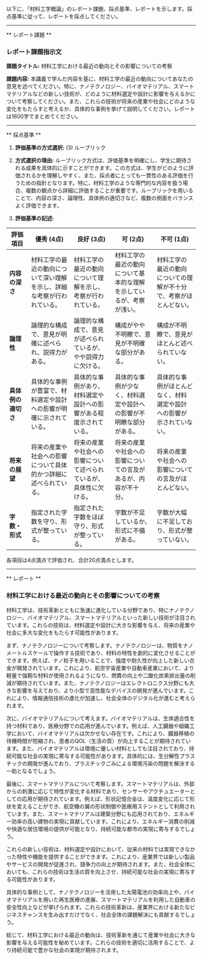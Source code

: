 以下に、「材料工学概論」のレポート課題、採点基準、レポートを示します。採点基準に従って、レポートを採点してください。

---------------------------------------
** レポート課題 **

### レポート課題指示文

**課題タイトル:** 材料工学における最近の動向とその影響についての考察

**課題内容:** 本講義で学んだ内容を基に、材料工学の最近の動向についてあなたの意見を述べてください。特に、ナノテクノロジー、バイオマテリアル、スマートマテリアルなどの新しい技術が、どのように材料選定や設計に影響を与えるかについて考察してください。また、これらの技術が将来の産業や社会にどのような変化をもたらすと考えるか、具体的な事例を挙げて説明してください。レポートは1600字でまとめてください。

---------------------------------------
** 採点基準 **

1. **評価基準の方式選択:** (3) ルーブリック

2. **方式選択の理由:** 
   ルーブリック方式は、評価基準を明確にし、学生に期待される成果を具体的に示すことができます。この方式は、学生がどのように評価されるかを理解しやすく、また、採点者にとっても一貫性のある評価を行うための指針となります。特に、材料工学のような専門的な内容を扱う場合、複数の観点から詳細に評価することが重要です。ルーブリックを用いることで、内容の深さ、論理性、具体例の適切さなど、複数の側面をバランスよく評価できます。

3. **評価基準の記述:**

| 評価項目          | 優秀 (4点)                                                                 | 良好 (3点)                                                                 | 可 (2点)                                                                 | 不可 (1点)                                                                 |
|-------------------|---------------------------------------------------------------------------|---------------------------------------------------------------------------|-------------------------------------------------------------------------|---------------------------------------------------------------------------|
| **内容の深さ**    | 材料工学の最近の動向について深い理解を示し、詳細な考察が行われている。     | 材料工学の最近の動向について理解を示し、考察が行われている。             | 材料工学の最近の動向について基本的な理解を示しているが、考察が浅い。   | 材料工学の最近の動向についての理解が不十分で、考察がほとんどない。       |
| **論理性**        | 論理的な構成で、意見が明確に述べられ、説得力がある。                       | 論理的な構成で、意見が述べられているが、やや説得力に欠ける。             | 構成がやや不明瞭で、意見が不明確な部分がある。                           | 構成が不明瞭で、意見がほとんど述べられていない。                           |
| **具体例の適切さ**| 具体的な事例が豊富で、材料選定や設計への影響が明確に示されている。         | 具体的な事例があり、材料選定や設計への影響がある程度示されている。       | 具体的な事例が少なく、材料選定や設計への影響が不明瞭な部分がある。     | 具体的な事例がほとんどなく、材料選定や設計への影響が示されていない。     |
| **将来の展望**    | 将来の産業や社会への影響について具体的かつ詳細に述べられている。           | 将来の産業や社会への影響について述べられているが、具体性に欠ける。       | 将来の産業や社会への影響についての言及があるが、内容が不十分。         | 将来の産業や社会への影響についての言及がほとんどない。                     |
| **字数・形式**    | 指定された字数を守り、形式が整っている。                                   | 指定された字数をほぼ守り、形式が整っている。                             | 字数が不足しているか、形式に不備がある。                                 | 字数が大幅に不足しており、形式が整っていない。                             |

各項目は4点満点で評価され、合計20点満点とします。

---------------------------------------
** レポート **
### 材料工学における最近の動向とその影響についての考察

材料工学は、技術革新とともに急速に進化している分野であり、特にナノテクノロジー、バイオマテリアル、スマートマテリアルといった新しい技術が注目されています。これらの技術は、材料選定や設計に大きな影響を与え、将来の産業や社会に多大な変化をもたらす可能性があります。

まず、ナノテクノロジーについて考察します。ナノテクノロジーは、物質をナノメートルスケールで操作する技術であり、材料の特性を劇的に変化させることができます。例えば、ナノ粒子を用いることで、強度や耐久性が向上した新しい合金が開発されています。これにより、航空宇宙産業や自動車産業において、より軽量で強靭な材料が使用されるようになり、燃費の向上や二酸化炭素排出量の削減が期待されています。また、ナノテクノロジーはエレクトロニクス分野にも大きな影響を与えており、より小型で高性能なデバイスの開発が進んでいます。これにより、情報通信技術の進化が加速し、社会全体のデジタル化が進むと考えられます。

次に、バイオマテリアルについて考えます。バイオマテリアルは、生体適合性を持つ材料であり、医療分野での応用が進んでいます。例えば、人工臓器や組織工学において、バイオマテリアルは欠かせない存在です。これにより、臓器移植の待機時間が短縮され、患者のQOL（生活の質）が向上することが期待されています。また、バイオマテリアルは環境に優しい材料としても注目されており、持続可能な社会の実現に寄与する可能性があります。具体的には、生分解性プラスチックの開発が進んでおり、プラスチックごみによる環境汚染の問題を解決する一助となるでしょう。

最後に、スマートマテリアルについて考察します。スマートマテリアルは、外部からの刺激に応じて特性が変化する材料であり、センサーやアクチュエーターとしての応用が期待されています。例えば、形状記憶合金は、温度変化に応じて形状を変えることができ、航空機の翼の形状制御や医療用ステントとして利用されています。また、スマートマテリアルは建築分野にも応用されており、エネルギー効率の高い建物の実現に貢献しています。これにより、エネルギー消費の削減や快適な居住環境の提供が可能となり、持続可能な都市の実現に寄与するでしょう。

これらの新しい技術は、材料選定や設計において、従来の材料では実現できなかった特性や機能を提供することができます。これにより、産業界では新しい製品やサービスの開発が促進され、競争力の向上が期待されます。また、社会全体においても、これらの技術は生活の質を向上させ、持続可能な社会の実現に寄与する可能性があります。

具体的な事例として、ナノテクノロジーを活用した太陽電池の効率向上や、バイオマテリアルを用いた再生医療の進展、スマートマテリアルを利用した自動車の安全性向上などが挙げられます。これらの技術革新は、産業界における新たなビジネスチャンスを生み出すだけでなく、社会全体の課題解決にも貢献するでしょう。

総じて、材料工学における最近の動向は、技術革新を通じて産業や社会に大きな影響を与える可能性を秘めています。これらの技術を適切に活用することで、より持続可能で豊かな社会の実現が期待されます。


